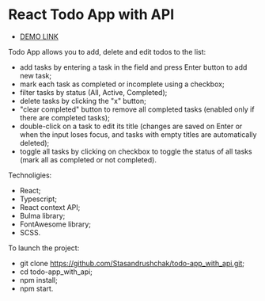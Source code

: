 # React Todo App with API

- [DEMO LINK](https://Stasandrushchak.github.io/todo-app_with_api/)

Todo App allows you to add, delete and edit todos to the list:

- add tasks by entering a task in the field and press Enter button to add new task;
- mark each task as completed or incomplete using a checkbox;
- filter tasks by status (All, Active, Completed);
- delete tasks  by clicking the "x" button;
- "clear completed" button to remove all completed tasks (enabled only if there are completed tasks);
- double-click on a task to edit its title (changes are saved on Enter or when the input loses focus, and tasks with empty titles are automatically deleted);
- toggle all tasks by clicking on checkbox to toggle the status of all tasks (mark all as completed or not completed).

Technoligies:

- React;
- Typescript;
- React context API;
- Bulma library;
- FontAwesome library;
- SCSS.

To launch the project:

- git clone https://github.com/Stasandrushchak/todo-app_with_api.git;
- cd todo-app_with_api;
- npm install;
- npm start.
